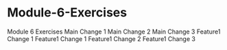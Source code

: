 # Module-6-Exercises
Module 6 Exercises
Main Change 1
Main Change 2
Main Change 3
Feature1 Change 1
Feature1 Change 1
Feature1 Change 2
Feature1 Change 3
